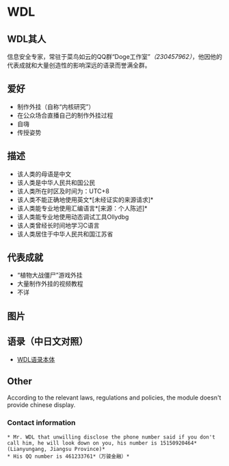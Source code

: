 WDL
===================================

WDL其人
-----------------------------------
信息安全专家，常驻于菜鸟如云的QQ群“Doge工作室”*（230457962）*，他因他的代表成就和大量创造性的影响深远的语录而誉满全群。

爱好
-----------------------------------
* 制作外挂（自称“内核研究”）
* 在公众场合直播自己的制作外挂过程
* 自嗨
* 传授姿势

描述
-----------------------------------
* 该人类的母语是中文
* 该人类是中华人民共和国公民
* 该人类所在时区及时间为：UTC+8
* 该人类不能正确地使用英文*[未经证实的来源请求]*
* 该人类能专业地使用汇编语言*[来源：个人陈述]*
* 该人类能专业地使用动态调试工具Ollydbg
* 该人类曾经长时间地学习C语言
* 该人类居住于中华人民共和国江苏省

代表成就
-----------------------------------
* “植物大战僵尸”游戏外挂
* 大量制作外挂的视频教程
* 不详

图片
-----------------------------------
[image]: http://img1.imgtn.bdimg.com/it/u=3480440259,1931991290&fm=21&gp=0.jpg "未经证实的来源请求"

语录（中日文对照）
-----------------------------------
* [WDL语录本体]()

Other
-----------------------------------
According to the relevant laws, regulations and policies, the module doesn't provide chinese display.

### Contact information
	* Mr. WDL that unwilling disclose the phone number said if you don't call him, he will look down on you, his number is 15150920464*(Lianyungang, Jiangsu Province)*
	* His QQ number is 461233761*（万骏金融）*

